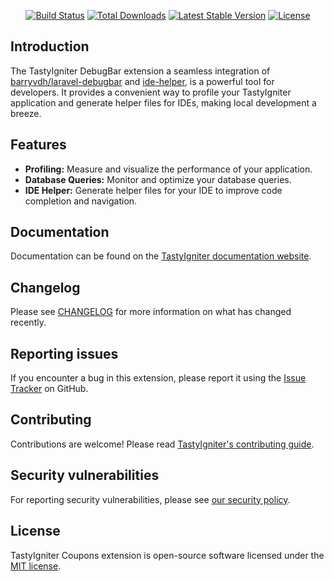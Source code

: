 <p align="center">
    <a href="https://github.com/tastyigniter/ti-ext-debugbar/actions"><img src="https://github.com/tastyigniter/ti-ext-debugbar/actions/workflows/pipeline.yml/badge.svg" alt="Build Status"></a>
    <a href="https://packagist.org/packages/tastyigniter/ti-ext-debugbar"><img src="https://img.shields.io/packagist/dt/tastyigniter/ti-ext-debugbar" alt="Total Downloads"></a>
    <a href="https://packagist.org/packages/tastyigniter/ti-ext-debugbar"><img src="https://img.shields.io/packagist/v/tastyigniter/ti-ext-debugbar" alt="Latest Stable Version"></a>
    <a href="https://packagist.org/packages/tastyigniter/ti-ext-debugbar"><img src="https://img.shields.io/packagist/l/tastyigniter/ti-ext-debugbar" alt="License"></a>
</p>

## Introduction

The TastyIgniter DebugBar extension a seamless integration of [barryvdh/laravel-debugbar](https://github.com/barryvdh/laravel-debugbar) and [ide-helper](https://github.com/barryvdh/laravel-ide-helper), is a powerful tool for developers. It provides a convenient way to profile your TastyIgniter application and generate helper files for IDEs, making local development a breeze.

## Features

- **Profiling:** Measure and visualize the performance of your application.
- **Database Queries:** Monitor and optimize your database queries.
- **IDE Helper:** Generate helper files for your IDE to improve code completion and navigation.

## Documentation

Documentation can be found on the [TastyIgniter documentation website](https://tastyigniter.com/docs/extensions/debugbar).

## Changelog

Please see [CHANGELOG](https://github.com/tastyigniter/ti-ext-debugbar/blob/master/CHANGELOG.md) for more information on what has changed recently.

## Reporting issues

If you encounter a bug in this extension, please report it using the [Issue Tracker](https://github.com/tastyigniter/ti-ext-debugbar/issues) on GitHub.

## Contributing

Contributions are welcome! Please read [TastyIgniter's contributing guide](https://tastyigniter.com/docs/contribution-guide).

## Security vulnerabilities

For reporting security vulnerabilities, please see [our security policy](https://github.com/tastyigniter/ti-ext-debugbar/security/policy).

## License

TastyIgniter Coupons extension is open-source software licensed under the [MIT license](https://github.com/tastyigniter/ti-ext-debugbar/blob/master/LICENSE.md).
